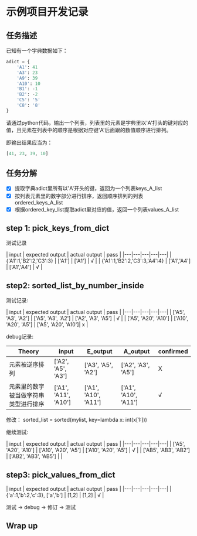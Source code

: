 # 示例项目开发记录

## 任务描述
已知有一个字典数据如下：

```python
adict = {
    'A1': 41
    'A3': 23
    'A9': 39
    'A10': 10
    'B1': -1
    'B2': -2
    'C5': '5'
    'C8': '8'
}
```

请通过python代码，输出一个列表，列表里的元素是字典里以'A'打头的键对应的值，且元素在列表中的顺序是根据对应键'A'后面跟的数值顺序进行排列。

即输出结果应当为：

```python
[41, 23, 39, 10]
```

## 任务分解

+ [X] 提取字典adict里所有以'A'开头的键，返回为一个列表keys_A_list
+ [X] 按列表元素里的数字部分进行排序，返回顺序排列的列表ordered_keys_A_list
+ [X] 根据ordered_key_list提取adict里对应的值，返回一个列表values_A_list

## step 1: pick_keys_from_dict
测试记录

| input | expected output | actual output | pass |
|---|---|---|---|---|
| {'A1':1,'B2':2,'C3':3} | ['A1'] | ['A1'] | √ |
| {'A1':1,'B2':2,'C3':3,'A4':4} | ['A1','A4'] | ['A1','A4'] | √ |

## step2: sorted_list_by_number_inside
测试记录:

| input | expected output | actual output | pass |
|---|---|---|---|---|
| ['A5', 'A3', 'A2'] | ['A5', 'A3', 'A2'] | ['A2', 'A3', 'A5'] | √ |
| ['A5', 'A20', 'A10'] | ['A10', 'A20', 'A5'] | ['A5', 'A20', 'A10']| x |

debug记录:

| Theory | input | E_output | A_output | confirmed |
| --- | --- | --- | --- | --- |
| 元素被逆序排列 | ['A2', 'A5', 'A3'] | ['A3', 'A5', 'A2'] | ['A2', 'A3', 'A5'] |X |
| 元素里的数字被当做字符串类型进行排序 | ['A1', 'A11', 'A10'] | ['A1', 'A10', 'A11'] | ['A1', 'A10', 'A11'] | √ |

修改：
sorted_list = sorted(mylist, key=lambda x: int(x[1:]))

继续测试:

| input | expected output | actual output | pass |
|---|---|---|---|---|
| ['A5', 'A20', 'A10'] | ['A10', 'A20', 'A5'] | ['A10', 'A20', 'A5'] | √ |
| ['AB5', 'AB3', 'AB2'] | ['AB2', 'AB3', 'AB5'] | |

## step3: pick_values_from_dict
| input | expected output | actual output | pass |
|---|---|---|---|---|
| {'a':1,'b':2,'c':3}, ['a','b'] | [1,2] | [1,2] | √ |

测试 -> debug -> 修订 -> 测试

## Wrap up
